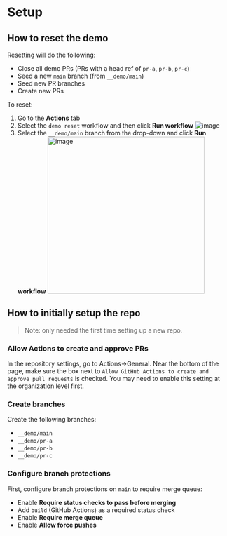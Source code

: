 # Setup

## How to reset the demo

Resetting will do the following:

* Close all demo PRs (PRs with a head ref of `pr-a`, `pr-b`, `pr-c`)
* Seed a new `main` branch (from `__demo/main`)
* Seed new PR branches
* Create new PRs

To reset:

1. Go to the **Actions** tab
2. Select the `demo reset` workflow and then click **Run workflow**
   ![image](https://github.com/github/merge-queue-demo/assets/2503052/eb269945-ed9b-4194-bbaa-eb41f557c01d)
3. Select the `__demo/main` branch from the drop-down and click **Run workflow**
   <img width="358" alt="image" src="https://github.com/github/gh-merge-queue/assets/2503052/e02769e9-e9a2-40de-a757-56fe63998ae2">

## How to initially setup the repo

> Note: only needed the first time setting up a new repo.

### Allow Actions to create and approve PRs
In the repository settings, go to Actions->General. Near the bottom of the page, make sure the box next to `Allow GitHub Actions to create and approve pull requests` is checked. You may need to enable this setting at the organization level first.

### Create branches
Create the following branches:
* `__demo/main`
* `__demo/pr-a`
* `__demo/pr-b`
* `__demo/pr-c`

### Configure branch protections

First, configure branch protections on `main` to require merge queue:

* Enable **Require status checks to pass before merging**
* Add `build` (GitHub Actions) as a required status check
* Enable **Require merge queue** 
* Enable **Allow force pushes**

<!--
### Seed branches and pull requests

Clone the repo locally and run the follow script to create the appropriate branches and PRs:

> **Warning**: as written, the script will force push to `main`.

```bash
git fetch origin
git checkout -B main __demo/main
git commit --allow-empty -m "Empty commit to ensure new refs and checks are always run"
git push origin main --force -u

# PR A (adds checks to "calculate" function that changes its behavior)
git checkout -B pr-a __demo/pr-a
git push origin pr-a --force -u
gh pr create --fill

# PR B (calls the "calculate" function in a way that previously worked, but will fail with PR A's updates)
git checkout -B pr-b __demo/pr-b
git push origin pr-b --force -u
gh pr create --fill

# PR C (simple markdown change that should not be impacted by PR A or B)
git checkout -B pr-c __demo/pr-c
git push origin pr-c -u --force
gh pr create --fill
```

```bash
git fetch origin
git checkout -B main ee68d9a475d6e13b77e5466f3eec5949bd2472da
git commit --allow-empty -m "Empty commit to ensure new refs and checks are always run"
git push origin main --force -u

# PR A (adds checks to "calculate" function that changes its behavior)
git checkout -B pr-a c94cbfcb722acf76c0f5a7a5d5b4d42872d6fc88
git push origin pr-a --force -u
gh pr create --fill

# PR B (calls the "calculate" function in a way that previously worked, but will fail with PR A's updates)
git checkout -B pr-b d9a626020688211e06f170a798c33eb438875bb9
git push origin pr-b --force -u
gh pr create --fill


# PR C (simple markdown change that should not be impacted by PR A or B)
git checkout -B pr-c 67a1ece794cba0d488504651a6e4303e79f5f74b
git push origin pr-c -u --force
gh pr create --fill
```

